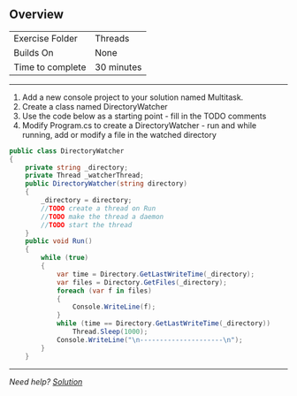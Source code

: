 ## Overview

| | |
| --------- | --------------------------- |
| Exercise Folder | Threads |
| Builds On | None | 
| Time to complete | 30 minutes

---
1. Add a new console project to your solution named Multitask.
1. Create a class named DirectoryWatcher
1. Use the code below as a starting point - fill in the TODO comments
1. Modify Program.cs to create a DirectoryWatcher - run and while running, add or modify a file in the watched directory

```C#
public class DirectoryWatcher 
{
    private string _directory;
    private Thread _watcherThread;
    public DirectoryWatcher(string directory) 
    { 
        _directory = directory;
        //TODO create a thread on Run
        //TODO make the thread a daemon
        //TODO start the thread
    }
    public void Run()
    {
        while (true)
        {
            var time = Directory.GetLastWriteTime(_directory);
            var files = Directory.GetFiles(_directory);
            foreach (var f in files)
            {
                Console.WriteLine(f);
            }
            while (time == Directory.GetLastWriteTime(_directory))
                Thread.Sleep(1000);
            Console.WriteLine("\n---------------------\n");
        }
    }
```
---

*Need help? [Solution](/api/user/File/1321)*